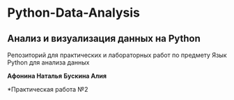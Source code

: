# Python-Data-Analysis
## Анализ и визуализация данных на Python

Репозиторий для практических и лабораторных работ по предмету Язык Python для анализа данных

**Афонина Наталья**
**Бускина Алия**

*Практическая работа №2
